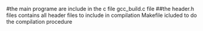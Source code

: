 #the main programe are include in the c file gcc_build.c file
##the header.h files contains all header files to include in compilation
 Makefile icluded to do the compilation procedure

